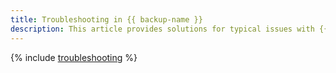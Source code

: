 ```yaml
---
title: Troubleshooting in {{ backup-name }}
description: This article provides solutions for typical issues with {{ backup-name }}.
---
```


{% include [troubleshooting](../../_qa/backup/troubleshooting.md) %}